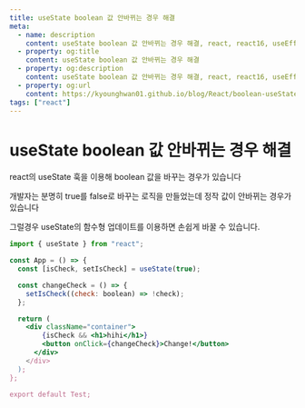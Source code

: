 ```yaml
---
title: useState boolean 값 안바뀌는 경우 해결
meta:
  - name: description
    content: useState boolean 값 안바뀌는 경우 해결, react, react16, useEffect, useState, setState
  - property: og:title
    content: useState boolean 값 안바뀌는 경우 해결
  - property: og:description
    content: useState boolean 값 안바뀌는 경우 해결, react, react16, useEffect, useState, setState
  - property: og:url
    content: https://kyounghwan01.github.io/blog/React/boolean-useState-not-working/
tags: ["react"]
---
```


# useState boolean 값 안바뀌는 경우 해결

react의 useState 훅을 이용해 boolean 값을 바꾸는 경우가 있습니다

개발자는 분명히 true를 false로 바꾸는 로직을 만들었는데 정작 값이 안바뀌는 경우가 있습니다

그럴경우 useState의 함수형 업데이트를 이용하면 손쉽게 바꿀 수 있습니다.

```jsx
import { useState } from "react";

const App = () => {
  const [isCheck, setIsCheck] = useState(true);

  const changeCheck = () => {
    setIsCheck((check: boolean) => !check);
  };

  return (
    <div className="container">
        {isCheck && <h1>hihi</h1>}
        <button onClick={changeCheck}>Change!</button>
      </div>
    </div>
  );
};

export default Test;
```

<TagLinks />

<Comment />
